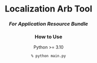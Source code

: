 <div align="center">

# Localization Arb Tool
### *For Application Resource Bundle*


### How to Use
Python >= 3.10

```shell
% python main.py
```
</div>
